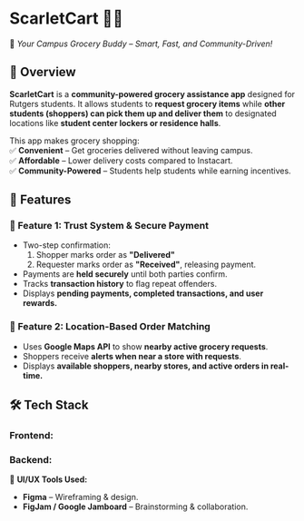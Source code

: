 # ScarletCart 🛒🔴  
🚀 *Your Campus Grocery Buddy – Smart, Fast, and Community-Driven!*  

## 📌 Overview  
**ScarletCart** is a **community-powered grocery assistance app** designed for Rutgers students. It allows students to **request grocery items** while **other students (shoppers) can pick them up and deliver them** to designated locations like **student center lockers or residence halls**.  

This app makes grocery shopping:  
✅ **Convenient** – Get groceries delivered without leaving campus.  
✅ **Affordable** – Lower delivery costs compared to Instacart.  
✅ **Community-Powered** – Students help students while earning incentives.

## 📱 Features  

### 🔹 Feature 1: Trust System & Secure Payment  
- Two-step confirmation:  
  1. Shopper marks order as **"Delivered"**  
  2. Requester marks order as **"Received"**, releasing payment.  
- Payments are **held securely** until both parties confirm.  
- Tracks **transaction history** to flag repeat offenders.  
- Displays **pending payments, completed transactions, and user rewards.**  

### 🔹 Feature 2: Location-Based Order Matching  
- Uses **Google Maps API** to show **nearby active grocery requests**.  
- Shoppers receive **alerts when near a store with requests**.  
- Displays **available shoppers, nearby stores, and active orders in real-time.**

## 🛠️ Tech Stack  
### Frontend:  
### Backend:  

📐 **UI/UX Tools Used:**  
- **Figma** – Wireframing & design.  
- **FigJam / Google Jamboard** – Brainstorming & collaboration.  
